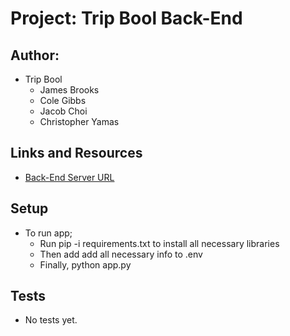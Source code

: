 # Project: Trip Bool Back-End

## Author:

- Trip Bool
  - James Brooks
  - Cole Gibbs
  - Jacob Choi
  - Christopher Yamas

## Links and Resources

- [Back-End Server URL](https://trip-bool.herokuapp.com)

## Setup

- To run app;
  - Run pip -i requirements.txt to install all necessary libraries
  - Then add add all necessary info to .env
  - Finally, python app.py

## Tests

- No tests yet.
